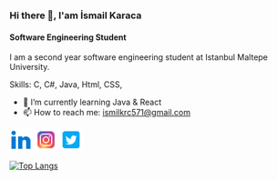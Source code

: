 ### Hi there 👋, I'am İsmail Karaca
#### Software Engineering Student
I am a second year software engineering student at Istanbul Maltepe University.

Skills: C, C#, Java, Html, CSS, 

- 🌱 I’m currently learning Java & React 
- 📫 How to reach me: ismilkrc571@gmail.com 


[<img src='https://github.com/ismailkrc57/Xamarin-app-calculator/blob/master/icons8_linkedin_2.svg' alt='linkedin' height='40'>](https://www.linkedin.com/in/ismail-karaca-443915177/)  [<img src='https://github.com/ismailkrc57/Xamarin-app-calculator/blob/master/icons8_instagram_2.svg' height='40'>](https://www.instagram.com/ismailkrc07/)  [<img src='https://github.com/ismailkrc57/Xamarin-app-calculator/blob/master/icons8_twitter_squared.svg' alt='twitter' height='40'>](https://twitter.com/ismailkrc57)  

[![Top Langs](https://github-readme-stats.vercel.app/api/top-langs/?username=ismailkrc57)](https://github.com/anuraghazra/github-readme-stats) 
